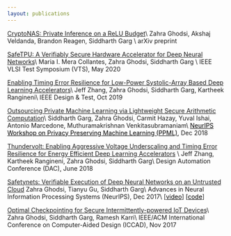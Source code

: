 ```yaml
---
layout: publications
---
```

[CryptoNAS: Private Inference on a ReLU Budget](https://arxiv.org/pdf/2006.08733.pdf)\\
Zahra Ghodsi, Akshaj Veldanda, Brandon Reagen, Siddharth Garg \\
arXiv preprint

[SafeTPU: A Verifiably Secure Hardware Accelerator for Deep Neural Networks](https://ieeexplore.ieee.org/abstract/document/9107564)\\
Maria I. Mera Collantes, Zahra Ghodsi, Siddharth Garg \\
IEEE VLSI Test Symposium (VTS), May 2020

[Enabling Timing Error Resilience for Low-Power Systolic-Array Based Deep Learning Accelerators](https://ieeexplore.ieee.org/abstract/document/8868188)\\
Jeff Zhang, Zahra Ghodsi, Siddharth Garg, Kartheek Rangineni\\
IEEE Design & Test, Oct 2019

[Outsourcing Private Machine Learning via Lightweight Secure Arithmetic Computation](https://arxiv.org/pdf/1812.01372.pdf)\\
Siddharth Garg, Zahra Ghodsi, Carmit Hazay, Yuval Ishai, Antonio Marcedone, Muthuramakrishnan Venkitasubramaniam\\
<a style='color:#000' href='https://ppml-workshop.github.io/ppml/ppml18/'>NeurIPS Workshop on Privacy Preserving Machine Learning (PPML)</a>, Dec 2018


[Thundervolt: Enabling Aggressive Voltage Underscaling and Timing Error Resilience for Energy Efficient Deep Learning Accelerators](https://dl.acm.org/doi/pdf/10.1145/3195970.3196129) \\
Jeff Zhang, Kartheek Rangineni, Zahra Ghodsi, Siddharth Garg\\
Design Automation Conference (DAC), June 2018

[Safetynets: Verifiable Execution of Deep Neural Networks on an Untrusted Cloud](http://papers.nips.cc/paper/7053-safetynets-verifiable-execution-of-deep-neural-networks-on-an-untrusted-cloud.pdf) 
Zahra Ghodsi, Tianyu Gu, Siddharth Garg\\
Advances in Neural Information Processing Systems (NeurIPS), Dec 2017\\
[<a style='color:#000' href='https://www.youtube.com/watch?v=n8y7SD_t9ms'>video</a>]
[<a style='color:#000' href='https://github.com/zghodsi/safetynets'>code</a>]

[Optimal Checkpointing for Secure Intermittently-powered IoT Devices](https://dl.acm.org/doi/pdf/10.5555/3199700.3199750?download=true)\\
Zahra Ghodsi, Siddharth Garg, Ramesh Karri\\
IEEE/ACM International Conference on Computer-Aided Design (ICCAD), Nov 2017 

